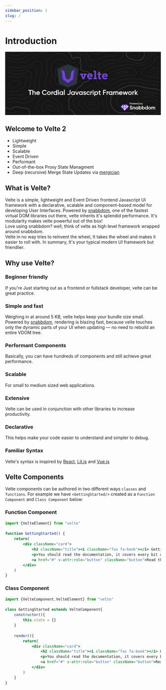 ```yaml
---
sidebar_position: 1
slug: /
---
```


# Introduction

[![Velte banner](../../static/img/velte-banner.png)](https://veltejs.cyclic.app)

## Welcome to Velte 2

* Lightweight
* Simple
* Scalable
* Event Driven
* Performant
* Out-of-the-box Proxy State Managment
* Deep (recursive) Merge State Updates via [mergician](https://www.npmjs.com/package/mergician)

## What is Velte?

Velte is a simple, lightweight and Event Driven frontend Javascript UI framework with a declarative, scalable and component-based model for developing User Interfaces. Powered by [snabbdom](https://www.npmjs.com/package/snabbdom), one of the fastest virtual DOM libraries out there, velte inherits it's splendid performance. It's modularity makes velte powerful out of the box!<br/>
Love using snabbdom? well, think of velte as high level framework wrapped around snabbdom.<br/>
Velte in no way tries to reinvent the wheel, It takes the wheel and makes it easier to roll with. In summary, It's your typical modern UI framework but friendlier.


## Why use Velte?

### Beginner friendly
If you're Just starting out as a frontend or fullstack developer, velte can be great practice.

### Simple and fast
Weighing in at around 5 KB, velte helps keep your bundle size small. Powered by [snabbdom](https://www.npmjs.com/package/snabbdom), rendering is blazing fast, because velte touches only the dynamic parts of your UI when updating — no need to rebuild an entire VDOM tree.

### Performant Components
Basically, you can have hundreds of components and still achieve great performance.

### Scalable
For small to medium sized web applications.

### Extensive
Velte can be used in conjunction with other libraries to increase productivity.

### Declarative
This helps make your code easier to understand and simpler to debug.

### Familiar Syntax
Velte's syntax is inspired by [React](https://react.dev/), [Lit.js](https://lit.dev/) and [Vue.js](https://vuejs.org/)

## Velte Components

Velte components can be authored in two different ways `classes` and `functions`. For example we have `<GettingStarted/>` created as a `Function Component` and `Class Component` below:

### Function Component

```jsx title="GettingStarted.jsx"
import {VelteElement} from "velte"

function GettingStarted() {
    return(
        <div className="card">
            <h2 className="title"><i className="fas fa-book"></i> Getting Started</h2>
            <p>You should read the documentation, it covers every bit of the library.</p>
            <a href="#" v-attr:role="button" className="button">Read the Docs</a>
        </div>
    )
}
```

### Class Component

```jsx title="GettingStarted.jsx"
import {VelteComponent,VelteElement} from "velte"

class GettingStarted extends VelteComponent{
    constructor(){
        this.state = {}
    }

    render(){
        return(
            <div className="card">
                <h2 className="title"><i className="fas fa-book"></i> Getting Started</h2>
                <p>You should read the documentation, it covers every bit of the library.</p>
                <a href="#" v-attr:role="button" className="button">Read the Docs</a>
            </div>
        )
    }
}
```